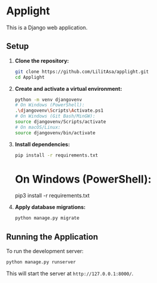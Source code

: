 # Applight

This is a Django web application.

## Setup

1.  **Clone the repository:**
    ```bash
    git clone https://github.com/LilitAsa/applight.git
    cd Applight
    ```

2.  **Create and activate a virtual environment:**
    ```bash
    python -m venv djangovenv
    # On Windows (PowerShell):
    .\djangovenv\Scripts\Activate.ps1
    # On Windows (Git Bash/MinGW):
    source djangovenv/Scripts/activate
    # On macOS/Linux:
    source djangovenv/bin/activate
    ```

3.  **Install dependencies:**
    ```bash
    pip install -r requirements.txt
    ```
    # On Windows (PowerShell):
    pip3 install -r requirements.txt

4.  **Apply database migrations:**
    ```bash
    python manage.py migrate
    ```

## Running the Application

To run the development server:

```bash
python manage.py runserver
```

This will start the server at `http://127.0.0.1:8000/`.

